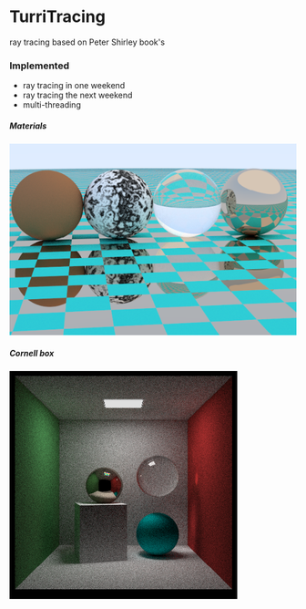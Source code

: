 # TurriTracing
ray tracing based on Peter Shirley book's 

### Implemented
- ray tracing in one weekend
- ray tracing the next weekend
- multi-threading 

##### Materials 

![](materials.png)


##### Cornell box 

![](results/cornell_box_sphere.png)

